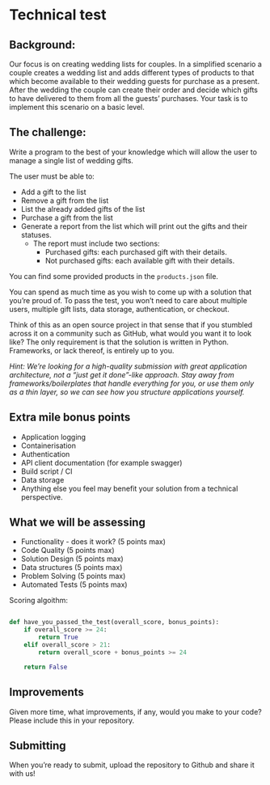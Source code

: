 # Technical test

## Background:

Our focus is on creating wedding lists for couples. In a simplified scenario a couple creates a wedding list and adds different types of products to that which become available to their wedding guests for purchase as a present. After the wedding the couple can create their order and decide which gifts to have delivered to them from all the guests’ purchases. Your task is to implement this scenario on a basic level.

## The challenge:

Write a program to the best of your knowledge which will allow the user to manage a single list of wedding gifts. 

The user must be able to:

- Add a gift to the list
- Remove a gift from the list
- List the already added gifts of the list 
- Purchase a gift from the list
- Generate a report from the list which will print out the gifts and their statuses.
  - The report must include two sections:
    - Purchased gifts: each purchased gift with their details.
    - Not purchased gifts: each available gift with their details.

You can find some provided products in the `products.json` file.

You can spend as much time as you wish to come up with a solution that you’re proud of. To pass the test, you won’t need to care about multiple users, multiple gift lists, data storage, authentication, or checkout. 

Think of this as an open source project in that sense that if you stumbled across it on a community such as GitHub, what would you want it to look like? The only requirement is that the solution is written in Python. Frameworks, or lack thereof, is entirely up to you.

_Hint: We’re looking for a high-quality submission with great application architecture, not a “just get it done”-like approach. Stay away from frameworks/boilerplates that handle everything for you, or use them only as a thin layer, so we can see how you structure applications yourself._

## Extra mile bonus points

- Application logging
- Containerisation
- Authentication
- API client documentation (for example swagger)
- Build script / CI
- Data storage
- Anything else you feel may benefit your solution from a technical perspective.

## What we will be assessing

- Functionality - does it work? (5 points max)
- Code Quality (5 points max)
- Solution Design (5 points max)
- Data structures (5 points max)
- Problem Solving (5 points max)
- Automated Tests (5 points max)

Scoring algoithm:

```python

def have_you_passed_the_test(overall_score, bonus_points):
    if overall_score >= 24:
        return True
    elif overall_score > 21:
        return overall_score + bonus_points >= 24

    return False
```

## Improvements

Given more time, what improvements, if any, would you make to your code? Please include this in your repository.

## Submitting

When you’re ready to submit, upload the repository to Github and share it with us!
